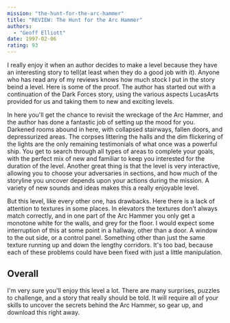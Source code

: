 ```yaml
---
mission: "the-hunt-for-the-arc-hammer"
title: "REVIEW: The Hunt for the Arc Hammer"
authors: 
  - "Geoff Elliott"
date: 1997-02-06
rating: 93
---
```


I really enjoy it when an author decides to make a level because they have an interesting story to tell(at least when they do a good job with it). Anyone who has read any of my reviews knows how much stock I put in the story beind a level. Here is some of the proof. The author has started out with a continuation of the Dark Forces story, using the various aspects LucasArts provided for us and taking them to new and exciting levels.

In here you'll get the chance to revisit the wreckage of the Arc Hammer, and the author has done a fantastic job of setting up the mood for you. Darkened rooms abound in here, with collapsed stairways, fallen doors, and depressurized areas. The corpses littering the halls and the dim flickering of the lights are the only remaining testimonials of what once was a powerful ship. You get to search through all types of areas to complete your goals, with the perfect mix of new and familiar to keep you interested for the duration of the level. Another great thing is that the level is very interactive, allowing you to choose your adversaries in sections, and how much of the storyline you uncover depends upon your actions during the mission. A variety of new sounds and ideas makes this a really enjoyable level.

But this level, like every other one, has drawbacks. Here there is a lack of attention to textures in some places. In elevators the textures don't always match correctly, and in one part of the Arc Hammer you only get a monotone white for the walls, and grey for the floor. I would expect some interruption of this at some point in a hallway, other than a door. A window to the out side, or a control panel. Something other than just the same texture running up and down the lengthy corridors. It's too bad, because each of these problems could have been fixed with just a little manipulation.

## Overall

I'm very sure you'll enjoy this level a lot. There are many surprises, puzzles to challenge, and a story that really should be told. It will require all of your skills to uncover the secrets behind the Arc Hammer, so gear up, and download this right away.